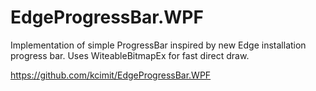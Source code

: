 <!--
  Title: EdgeProgressBar for WPF
  Description: Implementation of simple ProgressBar inspired by new Edge installation progress bar.
  Author: kcimit
  -->
  
 
# EdgeProgressBar.WPF

<meta name="google-site-verification" content="StNfrvBdkDGSPNLQyJsz9hk_CXAtYrJ6xXVrKCQnWGY" />
Implementation of simple ProgressBar inspired by new Edge installation progress bar.
Uses WiteableBitmapEx for fast direct draw.

https://github.com/kcimit/EdgeProgressBar.WPF


